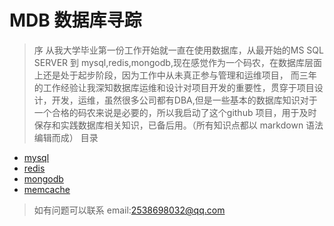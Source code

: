 # MDB 数据库寻踪
> 序
从我大学毕业第一份工作开始就一直在使用数据库，从最开始的MS SQL SERVER 到 mysql,redis,mongodb,现在感觉作为一个码农，在数据库层面上还是处于起步阶段，因为工作中从未真正参与管理和运维项目，
而三年的工作经验让我深知数据库运维和设计对项目开发的重要性，贯穿于项目设计，开发，运维，虽然很多公司都有DBA,但是一些基本的数据库知识对于一个合格的码农来说是必要的，所以我启动了这个github
项目，用于及时保存和实践数据库相关知识，已备后用。（所有知识点都以 markdown 语法编辑而成）
> 目录
* [mysql](https://github.com/zhengjinwei123/MDB/tree/master/mysql)
* [redis](https://github.com/zhengjinwei123/MDB/tree/master/redis)
* [mongodb](https://github.com/zhengjinwei123/MDB/tree/master/mongodb)
* [memcache](https://github.com/zhengjinwei123/MDB/tree/master/memcache)

> 如有问题可以联系 email:2538698032@qq.com
